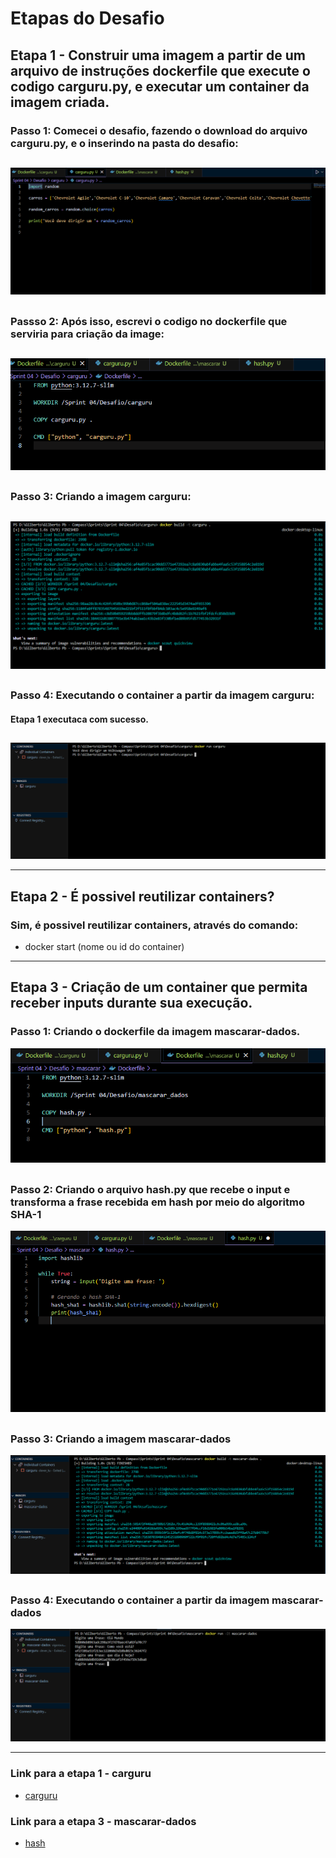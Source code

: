 # **Etapas do Desafio**
## Etapa 1 - Construir uma imagem a partir de um arquivo de instruções dockerfile que execute o codigo carguru.py, e executar um container da imagem criada.
### Passo 1: Comecei o desafio, fazendo o download do arquivo carguru.py, e o inserindo na pasta do desafio:
##
![passo_1](https://github.com/GilbertoCNetto/GilbertoCNetto-PB_Compass/blob/main/Sprint%2004/Evidencias/Etapa_1_codigo_carguru.py_importado_pro_vscode.png)
##
### Passso 2: Após isso, escrevi o codigo no dockerfile que serviria para criação da image:
##
![passo_2](https://github.com/GilbertoCNetto/GilbertoCNetto-PB_Compass/blob/main/Sprint%2004/Evidencias/Etapa_1_codigo_do_dockerfile_carguru.png)
##
### Passo 3: Criando a imagem carguru:
##
![passo_3](https://github.com/GilbertoCNetto/GilbertoCNetto-PB_Compass/blob/main/Sprint%2004/Evidencias/Etapa_1_criando_a_imagem_do_carguru.png)
##
### Passo 4: Executando o container a partir da imagem carguru:
#### Etapa 1 executaca com sucesso.
##
![passo_4](https://github.com/GilbertoCNetto/GilbertoCNetto-PB_Compass/blob/main/Sprint%2004/Evidencias/Etapa_1_executando_o_container_a_partir_da_imagem_carguru.png)

---

## Etapa 2 - É possivel reutilizar containers?
### Sim, é possivel reutilizar containers, através do comando:
* docker start (nome ou id do container)

---

## Etapa 3 - Criação de um container que permita receber inputs durante sua execução.
### Passo 1: Criando o dockerfile da imagem mascarar-dados.
![passo_1e2](https://github.com/GilbertoCNetto/GilbertoCNetto-PB_Compass/blob/main/Sprint%2004/Evidencias/Etapa_3_codigo_do_dockerfile_mascarar-dados.png)
##
### Passo 2: Criando o arquivo hash.py que recebe o input e transforma a frase recebida em hash por meio do algoritmo SHA-1
![passo_2e2](https://github.com/GilbertoCNetto/GilbertoCNetto-PB_Compass/blob/main/Sprint%2004/Evidencias/Etapa_3_criando_o_script_hash.py.png)
##
### Passo 3: Criando a imagem mascarar-dados
![passo_3e2](https://github.com/GilbertoCNetto/GilbertoCNetto-PB_Compass/blob/main/Sprint%2004/Evidencias/Etapa_3_criando_a_imagem_mascarar-dados.png)
##
### Passo 4: Executando o container a partir da imagem mascarar-dados
![passo_4e2](https://github.com/GilbertoCNetto/GilbertoCNetto-PB_Compass/blob/main/Sprint%2004/Evidencias/Etapa_3_executando_o_container_a_partir_da_imagem_mascarar-dados.png)

---

### Link para a etapa 1 - carguru
- [carguru](https://github.com/GilbertoCNetto/GilbertoCNetto-PB_Compass/tree/main/Sprint%2004/Desafio/carguru)

### Link para a etapa 3 - mascarar-dados
- [hash](https://github.com/GilbertoCNetto/GilbertoCNetto-PB_Compass/tree/main/Sprint%2004/Desafio/mascarar_dados)
